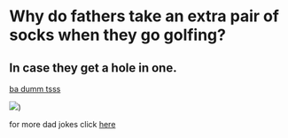 # Why do fathers take an extra pair of socks when they go golfing?
## In case they get a hole in one.

[ba dumm tsss](https://www.youtube.com/watch?v=6zXDo4dL7SU)

![](http://www.strangebeaver.com/wp-content/uploads/2016/02/dad-joke/dad-selfie.jpg))

for more dad jokes click [here](https://www.youtube.com/watch?v=dQw4w9WgXcQ)
